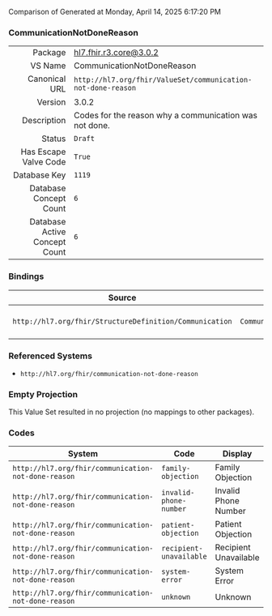 Comparison of 
Generated at Monday, April 14, 2025 6:17:20 PM

### CommunicationNotDoneReason

|      |     |
| ---: | --- |
| Package | hl7.fhir.r3.core@3.0.2 |
| VS Name | CommunicationNotDoneReason |
| Canonical URL | `http://hl7.org/fhir/ValueSet/communication-not-done-reason` |
| Version | 3.0.2 |
| Description | Codes for the reason why a communication was not done. |
| Status | `Draft` |
| Has Escape Valve Code | `True` |
| Database Key | `1119` |
| Database Concept Count | `6` |
| Database Active Concept Count | `6` |
### Bindings

| Source | Element | Binding | Strength | Element Short |
| ------ | ------- | ------- | -------- | ------------- |
| `http://hl7.org/fhir/StructureDefinition/Communication` | `Communication.notDoneReason` | `http://hl7.org/fhir/ValueSet/communication-not-done-reason` | `Example` | Why communication did not occur |

### Referenced Systems

* `http://hl7.org/fhir/communication-not-done-reason`
### Empty Projection

This Value Set resulted in no projection (no mappings to other packages).

### Codes

| System | Code | Display |
| ------ | ---- | ------- |
| `http://hl7.org/fhir/communication-not-done-reason` | `family-objection` | Family Objection |
| `http://hl7.org/fhir/communication-not-done-reason` | `invalid-phone-number` | Invalid Phone Number |
| `http://hl7.org/fhir/communication-not-done-reason` | `patient-objection` | Patient Objection |
| `http://hl7.org/fhir/communication-not-done-reason` | `recipient-unavailable` | Recipient Unavailable |
| `http://hl7.org/fhir/communication-not-done-reason` | `system-error` | System Error |
| `http://hl7.org/fhir/communication-not-done-reason` | `unknown` | Unknown |
